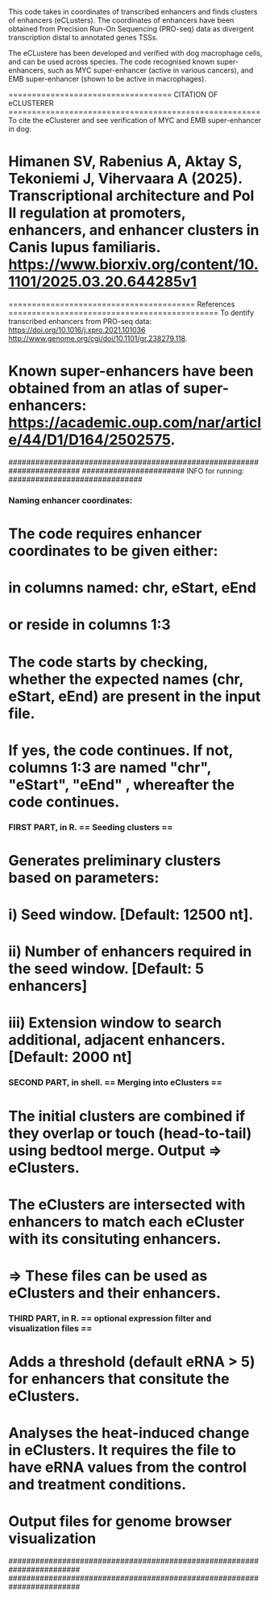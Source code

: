 
This code takes in coordinates of transcribed enhancers and finds clusters of enhancers (eCLusters).
The coordinates of enhancers have been obtained from Precision Run-On Sequencing (PRO-seq) data as divergent transcription distal to annotated genes TSSs.

The eCLustere has been developed and verified with dog macrophage cells, and can be used across species.
The code recognised known super-enhancers, such as MYC super-enhancer (active in various cancers), and EMB super-enhancer (shown to be active in macrophages).




=================================== CITATION OF eCLUSTERER ======================================================
To cite the eClusterer and see verification of MYC and EMB super-enhancer in dog:

Himanen SV, Rabenius A, Aktay S, Tekoniemi J, Vihervaara A (2025). 
Transcriptional architecture and Pol II regulation at promoters, enhancers, and enhancer clusters in Canis lupus familiaris. 
https://www.biorxiv.org/content/10.1101/2025.03.20.644285v1
=================================================================================================================


======================================== References =============================================
To dentify transcribed enhancers from PRO-seq data:
https://doi.org/10.1016/j.xpro.2021.101036
http://www.genome.org/cgi/doi/10.1101/gr.238279.118.

Known super-enhancers have been obtained from an atlas of super-enhancers: 
https://academic.oup.com/nar/article/44/D1/D164/2502575. 
================================================================================================






########################################################################
####################### INFO for running: ##############################

### Naming enhancer coordinates:
# The code requires enhancer coordinates to be given either:
# in columns named: chr, eStart, eEnd
# or reside in columns 1:3

# The code starts by checking, whether the expected names (chr, eStart, eEnd) are present in the input file.
# If yes, the code continues. If not, columns 1:3 are named "chr", "eStart", "eEnd" , whereafter the code continues.


### FIRST PART, in R.       == Seeding clusters ==
# Generates preliminary clusters based on parameters:
# i)    Seed window. [Default: 12500 nt].
# ii)   Number of enhancers required in the seed window. [Default: 5 enhancers]
# iii)  Extension window to search additional, adjacent enhancers. [Default: 2000 nt]


### SECOND PART, in shell.   == Merging into eClusters ==
# The initial clusters are combined if they overlap or touch (head-to-tail) using bedtool merge. Output => eClusters.
# The eClusters are intersected with enhancers to match each eCluster with its consituting enhancers. 
#     =>    These files can be used as eClusters and their enhancers. 

### THIRD PART, in R.       == optional expression filter and visualization files ==
# Adds a threshold (default eRNA > 5) for enhancers that consitute the eClusters.
# Analyses the heat-induced change in eClusters. It requires the file to have eRNA values from the control and treatment conditions.
# Output files for genome browser visualization

########################################################################
########################################################################
